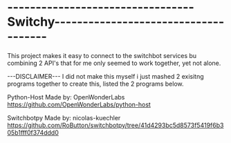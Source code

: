 # ---------------------------------Switchy-------------------------------------
This project makes it easy to connect to the switchbot services bu combining 2 API's that for me only seemed to work together, yet not alone.


---DISCLAIMER---
I did not make this myself i just mashed 2 exisitng programs together to create this, listed the 2 programs below.

Python-Host
Made by: OpenWonderLabs
https://github.com/OpenWonderLabs/python-host

Switchbotpy
Made by: nicolas-kuechler
https://github.com/RoButton/switchbotpy/tree/41d4293bc5d8573f5419f6b305b1fff0f374ddd0
